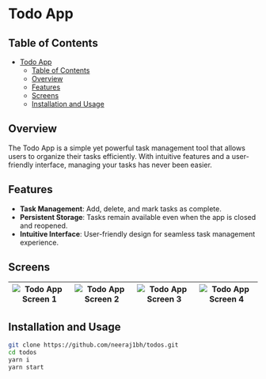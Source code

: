 # Todo App

## Table of Contents

- [Todo App](#todo-app)
  - [Table of Contents](#table-of-contents)
  - [Overview](#overview)
  - [Features](#features)
  - [Screens](#screens)
  - [Installation and Usage](#installation-and-usage)

## Overview

The Todo App is a simple yet powerful task management tool that allows users to organize their tasks efficiently. With intuitive features and a user-friendly interface, managing your tasks has never been easier.

## Features

- **Task Management**: Add, delete, and mark tasks as complete.
- **Persistent Storage**: Tasks remain available even when the app is closed and reopened.
- **Intuitive Interface**: User-friendly design for seamless task management experience.

## Screens

| ![Todo App Screen 1](https://github.com/neeraj1bh/todos/assets/55753068/26469230-9f8d-460f-9485-97e12cc33c3c) | ![Todo App Screen 2](https://github.com/neeraj1bh/todos/assets/55753068/89f66017-1dc3-45f1-ada3-08819791a1fc) | ![Todo App Screen 3](https://github.com/neeraj1bh/todos/assets/55753068/56eb1ad6-3a24-4eb1-8175-457c89c79fa2) | ![Todo App Screen 4](https://github.com/neeraj1bh/todos/assets/55753068/b4551fcd-e416-49b7-8c1c-ece3621ff80f) |
| --- | --- | --- | --- |


## Installation and Usage

```bash
git clone https://github.com/neeraj1bh/todos.git
cd todos
yarn i
yarn start
```

